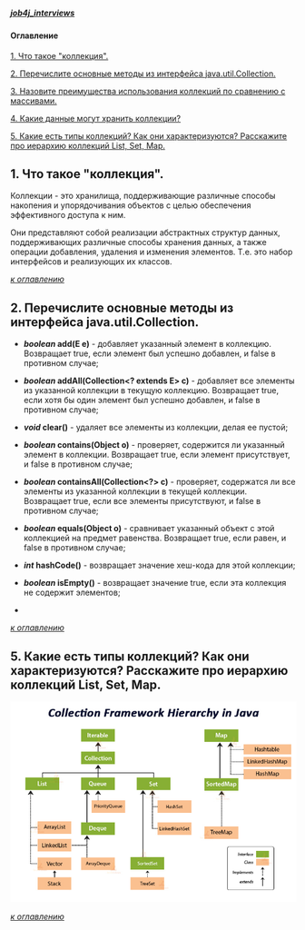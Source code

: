 ##### [job4j_interviews](https://github.com/shaporen/job4j_interviews/blob/main/README.md)
#### Оглавление
[1. Что такое "коллекция".](#1-Что-такое-коллекция)

[2. Перечислите основные методы из интерфейса java.util.Collection.](#2-Перечислите-основные-методы-из-интерфейса-java.util.Collection)

[3. Назовите преимущества использования коллекций по сравнению с массивами.](#3-Назовите-преимущества-использования-коллекций-по-сравнению-с-массивами)

[4. Какие данные могут хранить коллекции?](#4-Какие-данные-могут-хранить-коллекции)

[5. Какие есть типы коллекций? Как они характеризуются? Расскажите про иерархию коллекций List, Set, Map.](#5-Какие-есть-типы-коллекций-Как-они-характеризуются-Расскажите-про-иерархию-коллекций-List,-Set,-Map)

## 1. Что такое "коллекция".
   
Коллекции - это хранилища, поддерживающие различные способы накопения и упорядочивания объектов с целью обеспечения эффективного доступа к ним.

Они представляют собой реализации абстрактных структур данных, поддерживающих различные способы хранения данных, а также операции добавления, удаления и изменения элементов. Т.е. это набор интерфейсов и реализующих их классов.

[_к оглавлению_](#Оглавление)

## 2. Перечислите основные методы из интерфейса java.util.Collection.

- **_boolean_ add(E e)** - добавляет указанный элемент в коллекцию. Возвращает true, если элемент был успешно добавлен, и false в противном случае;

- **_boolean_ addAll(Collection<? extends E> c)** - добавляет все элементы из указанной коллекции в текущую коллекцию. Возвращает true, если хотя бы один элемент был успешно добавлен, и false в противном случае;

- **_void_ clear()** - удаляет все элементы из коллекции, делая ее пустой;

- **_boolean_ contains(Object o)** - проверяет, содержится ли указанный элемент в коллекции. Возвращает true, если элемент присутствует, и false в противном случае;

- **_boolean_ containsAll(Collection<?> c)** - проверяет, содержатся ли все элементы из указанной коллекции в текущей коллекции. Возвращает true, если все элементы присутствуют, и false в противном случае;

- **_boolean_ equals(Object o)** - сравнивает указанный объект с этой коллекцией на предмет равенства. Возвращает true, если равен, и false в противном случае;

- **_int_ hashCode()** - возвращает значение хеш-кода для этой коллекции;

- **_boolean_ isEmpty()** - возвращает значение true, если эта коллекция не содержит элементов;

- 

[_к оглавлению_](#Оглавление)

## 5. Какие есть типы коллекций? Как они характеризуются? Расскажите про иерархию коллекций List, Set, Map.

![img](https://github.com/shaporen/job4j_interviews/blob/main/resources/collections_hierarchy.jpg)

[_к оглавлению_](#Оглавление)
